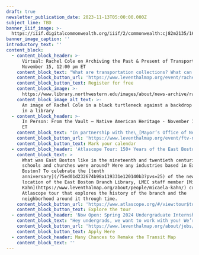 ```yaml
---
draft: true
newsletter_publication_date: 2023-11-13T05:00:00.000Z
subject_line: TBD
banner_iiif_image: >-
  https://iiif.digitalcommonwealth.org/iiif/2/commonwealth:cj82m2135/1604,5972,6834,2628/1200,/0/default.jpg
banner_image_caption: ''
introductory_text: ''
content_block:
  - content_block_header: >-
      Virtual: Rachel Cole on Archiving the Past & Present of Transportation ·
      November 15, 12:00 pm ET
    content_block_text: "What are transportation collections? What can we learn from them? What do they tell us about policy choices and transit investment? Join us on Wednesday, November 15 at 12:00 pm EST with\_Rachel Cole\_of\_[Northwestern University’s Transportation Library](https://www.library.northwestern.edu/libraries-collections/transportation/)\_for a virtual talk on archiving the past and present of transportation. Plus, if you’re interested in the influencing the future of transportation, we’re giving away 10 copies of Veronica O. Davis’ book, Inclusive Transportation. Just fill out [this form](https://forms.office.com/Pages/ResponsePage.aspx?id=cVxz-pXXAUywrgn6dBWysbCvKs2PD-JHtW-rN3MD8T1UNUNTUUgyR0ZNMTUyWkhONksxQ0YzNVIyRSQlQCN0PWcu) and we’ll randomly pick 10 names to receive books.\n"
    content_block_button_url: 'https://www.leventhalmap.org/event/rachel-cole-transportation/'
    content_block_button_text: Register for free
    content_block_image: >-
      https://www.library.northwestern.edu/images/about/news-archive/rachelcole_matthewgilson
    content_block_image_alt_text: >-
      An image of Rachel Cole in a black turtleneck against a backdrop of books
      in a library
  - content_block_header: >-
      In Person: From the Vault – Native American Heritage · November 17, 2:00pm
      ET
    content_block_text: "In partnership with the\_[Mayor’s Office of New Urban Mechanics](https://www.boston.gov/departments/new-urban-mechanics) and the [North American Indian Center of Boston](http://www.naicob.org/), our next From the Vault will feature maps that explore Native representation in maps, including in contemporary Native-led cartographic projects. \n"
    content_block_button_url: 'https://www.leventhalmap.org/event/ftv-native-american-heritage/'
    content_block_button_text: Mark your calendar
  - content_block_header: 'Atlascope Tour: 150+ Years of the East Boston Branch Library'
    content_block_text: >
      What was East Boston like in the nineteenth and twentieth centuries? What
      schools and churches were around? Were any industries based in East
      Boston? To celebrate the [tenth
      anniversary](/75ed01d232674b98a119331e120140b3?pvs=25) of the newest
      location of the East Boston Branch Library, LMEC staff member [Micaela
      Kahn](https://www.leventhalmap.org/about/people/micaela-kahn/) created an
      Atlascope tour that explores the history of the branch and the
      neighborhood around it through time. 
    content_block_button_url: 'https://www.atlascope.org/#/view:tour$tour:376054735479767120'
    content_block_button_text: Explore the tour
  - content_block_header: 'Now Open: Spring 2024 Undergraduate Internships'
    content_block_text: "Hey undergrads, we want to work with you! We’re looking to hire a spring semester cohort of undergraduate interns focused on Geohumanities & GIS.\_Interns will learn how to use different kinds of geospatial software and conduct independent research around twentieth century atlases, as well as serve at the front desk of our public gallery. Internships are paid and require a commitment of 6–10 hours per week.\_Applications are due November 15, 2023, by 3:00 pm ET.\n"
    content_block_button_url: 'https://www.leventhalmap.org/about/jobs/2024-spring-internship/'
    content_block_button_text: Apply Here
  - content_block_header: Many Chances to Remake the Transit Map
    content_block_text: ''
---
```


